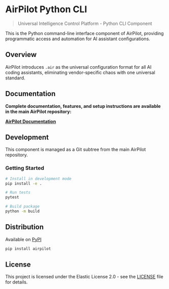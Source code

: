 # AirPilot Python CLI

> Universal Intelligence Control Platform - Python CLI Component

This is the Python command-line interface component of AirPilot, providing programmatic access and automation for AI assistant configurations.

## Overview

AirPilot introduces `.air` as the universal configuration format for all AI coding assistants, eliminating vendor-specific chaos with one universal standard.

## Documentation

**Complete documentation, features, and setup instructions are available in the main AirPilot repository:**

**[AirPilot Documentation](https://github.com/shaneholloman/airpilot)**

## Development

This component is managed as a Git subtree from the main AirPilot repository.

### Getting Started

```sh
# Install in development mode
pip install -e .

# Run tests
pytest

# Build package
python -m build
```

## Distribution

Available on [PyPI](https://pypi.org/user/shaneholloman/)

```sh
pip install airpilot
```

## License

This project is licensed under the Elastic License 2.0 - see the [LICENSE](https://github.com/shaneholloman/airpilot/blob/main/LICENSE.md) file for details.

